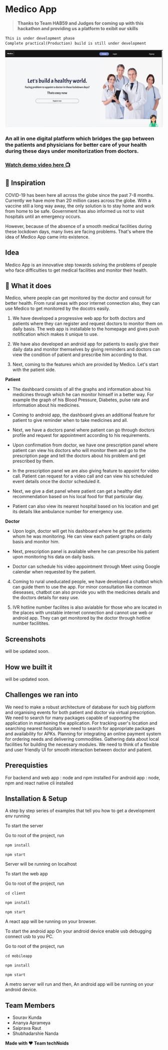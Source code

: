 <h1>Medico App</h1>

> **Thanks to Team HAB59 and Judges for coming up with this hackathon and providing us a platform to exibit our skills**

```
This is under development phase
Complete practical(Production) build is still under development
```

![](assets/images/Medico.jpeg)

### An all in one digital platform which bridges the gap between the patients and physicians for better care of your health during these days under monitorization from doctors. 

### [Watch demo video here 📺](#)

## 📌 Inspiration

COVID-19 has been here all across the globe since the past 7-8 months. Currently we have more than 20 million cases across the globe. With a vaccine still a long way away, the only solution is to stay home and work from home to be safe. Government has also informed us not to visit hospitals until an emergency occurs.

However, because of the absence of a smooth medical facilities during these lockdown days, many lives are facing problems. That's where the idea of Medico App came into existence.

## Idea

Medico App is an innovative step towards solving the problems of people who face difficulties to get medical facilities and monitor their health. 

## 🎯 What it does

Medico, where people can get monitored by the doctor and consult for better health. From rural areas with poor internet connection also, they can use Medico to get monitored by the docotrs easily. 

1. We have developed a progressive web app for both doctors and patients where they can register and request doctors to monitor them on daily basis. The web app is installable to the homepage and gives push notification which makes it unique to use.

2. We have also developed an android app for patients to easily give their daily data and monitor themselves by giving reminders and doctors can view the condition of patient and prescribe him according to that.

3. Next, coming to the features which are provided by Medico. Let's start with the patient side.

**Patient**
* The dashboard consists of all the graphs and information about his medicines through which he can monitor himself in a better way. For example the graph of his Blood Pressure, Diabetes, pulse rate and information about his medicines.

* Coming to android app, the dashboard gives an additional feature for patient to give reminder when to take medicines and all.

* Next, we have a doctors panel where patient can go through doctors profile and request for appointment according to his requirements.

* Upon confirmation from doctor, we have one prescription panel where patient can view his doctors who will monitor them and go to the prescription page and tell the doctors about his problem and get prescribed by them.

* In the prescription panel we are also giving feature to appoint for video call. Patient can request for a video call and can view his scheduled event details once the doctor scheduled it.

* Next, we give a diet panel where patient can get a healthy diet recommendation based on his local food for that particular day.

* Patient can also view its nearest hospital based on his location and get its details like ambulance number for emergency use.

**Doctor**
* Upon login, doctor will get his dashboard where he get the patients whom he was monitoring. He can view each patient graphs on daily basis and monitor him.

* Next, prescription panel is available where he can prescribe his patient upon monitoring his data on daily basis.

* Doctor can schedule his video appointment through Meet using Google calendar when requested by the patient.

4. Coming to rural uneducated people, we have developed a chatbot which can guide them to use the app. For minor consultation like common dieseases, chatbot can also provide you with the medicines details and the doctors details for easy use.

5. IVR hotline number facilites is also avialable for those who are located in the places with unstable internet connection and cannot use web or android app. They can get monitored by the doctor through hotline number facilitites.

## Screenshots

will be updated soon.

## How we built it

will be updated soon.

## Challenges we ran into

We need to make a robust architecture of database for such big platform and organising events for both patient and doctor via virtual prescription.
We need to search for many packages capable of supporting the application in maintaining the application.
For tracking user's location and searching nearest hospitals  we need to search for appropriate packages and availability for APKs.
Planning for integrating an online payment system for ordering needs and delivering commodities.
Gathering data about local facilities for building the necessary modules.
We need to think of a flexible and user friendly UI for smooth interaction between doctor and patient.

## Prerequisties

For backend and web app : node and npm installed
For android app : node, npm and react native cli installed 

## Installation & Setup 

A step by step series of examples that tell you how to get a development env running

To start the server

Go to root of the project, run

```
npm install
```

```
npm start
```

Server will be running on localhost

To start the web app

Go to root of the project, run

```
cd client
```

```
npm install
```

```
npm start
```

A react app will be running on your browser.

To start the android app
On your android device enable usb debugging connect usb to you PC.

Go to root of the project, run

```
cd mobileapp
```

```
npm install
```

```
npm start
```
A metro server will run and then,
An android app will be running on your android device.

## Team Members
* Sourav Kunda            
* Ananya Aprameya
* Saiprava Raut
* Shubhadarshie Nanda

 **Made with ❤ Team techNoids**
